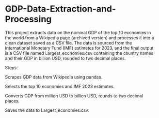 # GDP-Data-Extraction-and-Processing
This project extracts data on the nominal GDP of the top 10 economies in the world from a Wikipedia page (archived version) and processes it into a clean dataset saved as a CSV file. The data is sourced from the International Monetary Fund (IMF) estimates for 2023, and the final output is a CSV file named Largest_economies.csv containing the country names and their GDP in billion USD, rounded to two decimal places.

Steps:

Scrapes GDP data from Wikipedia using pandas. 

Selects the top 10 economies and IMF 2023 estimates. 

Converts GDP from million USD to billion USD, rounds to two decimal places. 

Saves the data to Largest_economies.csv.
